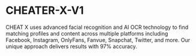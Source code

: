 # CHEATER-X-V1
CHEAT X uses advanced facial recognition and AI OCR technology to find matching profiles and content across multiple platforms including Facebook, Instagram, OnlyFans, Fanvue, Snapchat, Twitter, and more. Our unique approach delivers results with 97% accuracy. 
